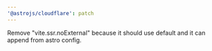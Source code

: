 ```yaml
---
'@astrojs/cloudflare': patch
---
```


Remove "vite.ssr.noExternal" because it should use default and it can append from astro config.
